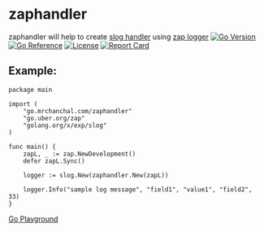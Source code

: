 # zaphandler

zaphandler will help to create [slog handler](https://pkg.go.dev/golang.org/x/exp/slog#Handler) using [zap logger](https://pkg.go.dev/go.uber.org/zap) [![Go Version](https://img.shields.io/github/go-mod/go-version/chanchal1987/zaphandler.svg)](https://github.com/chanchal1987/zaphandler) [![Go Reference](https://pkg.go.dev/badge/go.mrchanchal.com/zaphandler.svg)](https://pkg.go.dev/go.mrchanchal.com/zaphandler) [![License](https://badgen.net/github/license/chanchal1987/zaphandler)](https://github.com/chanchal1987/zaphandler/blob/main/LICENSE) [![Report Card](https://goreportcard.com/badge/go.mrchanchal.com/zaphandler)](https://goreportcard.com/report/go.mrchanchal.com/zaphandler)

## Example:

    package main

    import (
        "go.mrchanchal.com/zaphandler"
        "go.uber.org/zap"
        "golang.org/x/exp/slog"
    )

    func main() {
        zapL, _ := zap.NewDevelopment()
        defer zapL.Sync()

        logger := slog.New(zaphandler.New(zapL))

        logger.Info("sample log message", "field1", "value1", "field2", 33)
    }

[Go Playground](https://go.dev/play/p/J7anFkS4KKO)